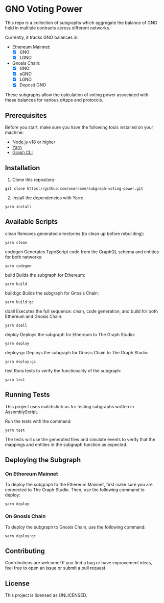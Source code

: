 # GNO Voting Power

This repo is a collection of subgraphs which aggregate the balance of GNO held in multiple contracts across different networks.

Currently, it tracks GNO balances in:

- Ethereum Mainnet:
  - [x] GNO
  - [x] LGNO
- Gnosis Chain:
  - [x] GNO
  - [x] sGNO
  - [x] LGNO
  - [x] Deposit GNO

These subgraphs allow the calculation of voting power associated with these balances for various dApps and protocols.

## Prerequisites
Before you start, make sure you have the following tools installed on your machine:

- [Node.js](https://nodejs.org/) v18 or higher
- [Yarn](https://yarnpkg.com/)
- [Graph CLI](https://github.com/graphprotocol/graph-cli)

## Installation

1. Clone this repository:
```
git clone https://github.com/username/subgraph-voting-power.git
```

2. Install the dependencies with Yarn:
```
yarn install
```

## Available Scripts
clean
Removes generated directories (to clean up before rebuilding):
```
yarn clean
```

codegen
Generates TypeScript code from the GraphQL schema and entities for both networks:
```
yarn codegen
```

build
Builds the subgraph for Ethereum:
```
yarn build
```

build:gc
Builds the subgraph for Gnosis Chain:
```
yarn build:gc
```

doall
Executes the full sequence: clean, code generation, and build for both Ethereum and Gnosis Chain:
```
yarn doall
```

deploy
Deploys the subgraph for Ethereum to The Graph Studio:
```
yarn deploy
```

deploy:gc
Deploys the subgraph for Gnosis Chain to The Graph Studio:
```
yarn deploy:gc
```

test
Runs tests to verify the functionality of the subgraph:
```
yarn test
```

## Running Tests
This project uses matchstick-as for testing subgraphs written in AssemblyScript.

Run the tests with the command:

```
yarn test
```

The tests will use the generated files and simulate events to verify that the mappings and entities in the subgraph function as expected.

## Deploying the Subgraph
### On Ethereum Mainnet
To deploy the subgraph to the Ethereum Mainnet, first make sure you are connected to The Graph Studio. Then, use the following command to deploy:

```
yarn deploy
```

### On Gnosis Chain
To deploy the subgraph to Gnosis Chain, use the following command:

```
yarn deploy:gc
```

## Contributing
Contributions are welcome! If you find a bug or have improvement ideas, feel free to open an issue or submit a pull request.

## License
This project is licensed as UNLICENSED.